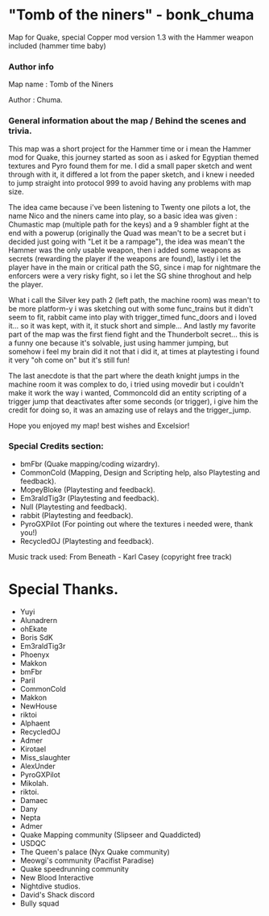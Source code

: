 # "Tomb of the niners" - bonk_chuma
Map for Quake, special Copper mod version 1.3 with the Hammer weapon included (hammer time baby) 

### Author info
Map name : Tomb of the Niners

Author : Chuma.

### General information about the map / Behind the scenes and trivia.
This map was a short project for the Hammer time or i mean the Hammer mod for Quake, this journey started as soon as i asked for Egyptian themed textures and Pyro found them for me. I did a small paper sketch and went through with it, it differed a lot from the paper sketch, and i knew i needed to jump straight into protocol 999 to avoid having any problems with map size.

The idea came because i've been listening to Twenty one pilots a lot, the name Nico and the niners came into play, so a basic idea was given : Chumastic map (multiple path for the keys) and a 9 shambler fight at the end with a powerup (originally the Quad was mean't to be a secret but i decided just going with "Let it be a rampage"), the idea was mean't the Hammer was the only usable weapon, then i added some weapons as secrets (rewarding the player if the weapons are found), lastly i let the player have in the main or critical path the SG, since i map for nightmare the enforcers were a very risky fight, so i let the SG shine throghout and help the player.

What i call the Silver key path 2 (left path, the machine room) was mean't to be more platform-y i was sketching out with some func_trains but it didn't seem to fit, rabbit came into play with trigger_timed func_doors and i loved it... so it was kept, with it, it stuck short and simple... And lastly my favorite part of the map was the first fiend fight and the Thunderbolt secret... this is a funny one because it's solvable, just using hammer jumping, but somehow i feel my brain did it not that i did it, at times at playtesting i found it very "oh come on" but it's still fun!

The last anecdote is that the part where the death knight jumps in the machine room it was complex to do, i tried using movedir but i couldn't make it work the way i wanted, Commoncold did an entity scripting of a trigger jump that deactivates after some seconds (or trigger), i give him the credit for doing so, it was an amazing use of relays and the trigger_jump.

Hope you enjoyed my map! best wishes and Excelsior!

### Special Credits section:
- bmFbr (Quake mapping/coding wizardry).
- CommonCold (Mapping, Design and Scripting help, also Playtesting and feedback).
- MopeyBloke (Playtesting and feedback).
- Em3raldTig3r (Playtesting and feedback).
- Null (Playtesting and feedback).
- rabbit (Playtesting and feedback).
- PyroGXPilot (For pointing out where the textures i needed were, thank you!)
- RecycledOJ (Playtesting and feedback).

Music track used:
From Beneath - Karl Casey
(copyright free track)

# Special Thanks.

- Yuyi
- Alunadrern
- ohEkate
- Boris SdK
- Em3raldTig3r
- Phoenyx
- Makkon
- bmFbr
- Paril
- CommonCold
- Makkon
- NewHouse
- riktoi
- Alphaent
- RecycledOJ
- Admer
- Kirotael
- Miss_slaughter
- AlexUnder
- PyroGXPilot
- Mikolah.
- riktoi.
- Damaec
- Dany
- Nepta
- Admer
- Quake Mapping community (Slipseer and Quaddicted)
- USDQC
- The Queen's palace (Nyx Quake community)
- Meowgi's community (Pacifist Paradise)
- Quake speedrunning community
- New Blood Interactive
- Nightdive studios.
- David's Shack discord
- Bully squad
